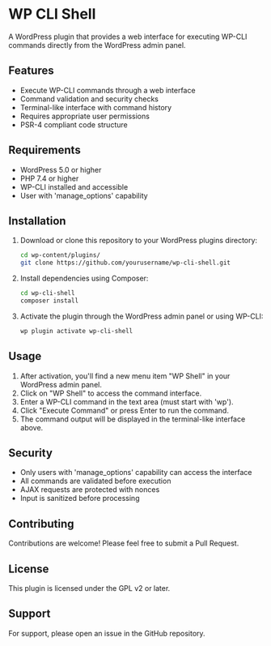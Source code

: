 # WP CLI Shell

A WordPress plugin that provides a web interface for executing WP-CLI commands directly from the WordPress admin panel.

## Features

- Execute WP-CLI commands through a web interface
- Command validation and security checks
- Terminal-like interface with command history
- Requires appropriate user permissions
- PSR-4 compliant code structure

## Requirements

- WordPress 5.0 or higher
- PHP 7.4 or higher
- WP-CLI installed and accessible
- User with 'manage_options' capability

## Installation

1. Download or clone this repository to your WordPress plugins directory:
   ```bash
   cd wp-content/plugins/
   git clone https://github.com/yourusername/wp-cli-shell.git
   ```

2. Install dependencies using Composer:
   ```bash
   cd wp-cli-shell
   composer install
   ```

3. Activate the plugin through the WordPress admin panel or using WP-CLI:
   ```bash
   wp plugin activate wp-cli-shell
   ```

## Usage

1. After activation, you'll find a new menu item "WP Shell" in your WordPress admin panel.
2. Click on "WP Shell" to access the command interface.
3. Enter a WP-CLI command in the text area (must start with 'wp').
4. Click "Execute Command" or press Enter to run the command.
5. The command output will be displayed in the terminal-like interface above.

## Security

- Only users with 'manage_options' capability can access the interface
- All commands are validated before execution
- AJAX requests are protected with nonces
- Input is sanitized before processing

## Contributing

Contributions are welcome! Please feel free to submit a Pull Request.

## License

This plugin is licensed under the GPL v2 or later.

## Support

For support, please open an issue in the GitHub repository. 